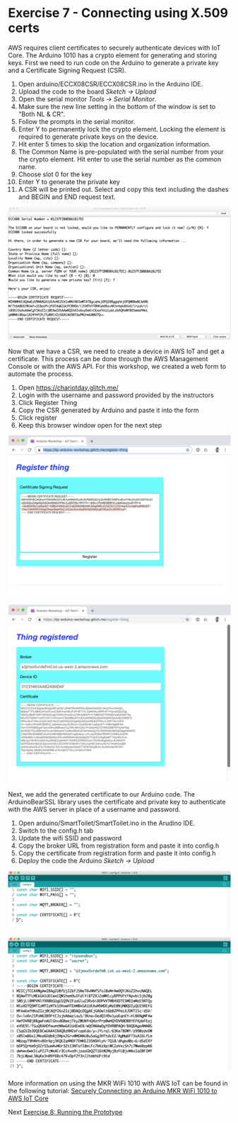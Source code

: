 # Exercise 7 - Connecting using X.509 certs

AWS requires client certificates to securely authenticate devices with IoT Core. The Arduino 1010 has a crypto element for generating and storing keys. First we need to run code on the Arduino to generate a private key and a Certificate Signing Request (CSR).

1. Open arduino/ECCX08CSR/ECCX08CSR.ino in the Arduino IDE.
1. Upload the code to the board _Sketch -> Upload_
1. Open the serial monitor _Tools -> Serial Monitor_.
1. Make sure the new line setting in the bottom of the window is set to "Both NL & CR".
1. Follow the prompts in the serial monitor. 
1. Enter Y to permanently lock the crypto element. Locking the element is required to generate private keys on the device.
1. Hit enter 5 times to skip the location and organization information.
1. The Common Name is pre-populated with the serial number from your the crypto element. Hit enter to use the serial number as the common name.
1. Choose slot 0 for the key
1. Enter Y to generate the private key
1. A CSR will be printed out. Select and copy this text including the dashes and BEGIN and END request text.

![Screenshot of CSR generated by Arduino](images/eccx08-csr.png)

Now that we have a CSR, we need to create a device in AWS IoT and get a certificate. This process can be done through the AWS Management Console or with the AWS API. For this workshop, we created a web form to automate the process.

1. Open https://chariotday.glitch.me/
1. Login with the username and password provided by the instructors
1. Click Register Thing
1. Copy the CSR generated by Arduino and paste it into the form
1. Click register
1. Keep this browser window open for the next step

![Screenshot of entering CSR into form](images/get-cert-1.png)

![Screenshot of generated certificate](images/get-cert-2.png)

Next, we add the generated certificate to our Arduino code. The ArduinoBearSSL library uses the certificate and private key to authenticate with the AWS server in place of a username and password.

1. Open arduino/SmartToilet/SmartToilet.ino in the Arudino IDE.
1. Switch to the config.h tab
1. Update the wifi SSID and password
1. Copy the broker URL from registration form and paste it into config.h
1. Copy the certificate from registration form and paste it into config.h
1. Deploy the code the Arduino _Sketch -> Upload_

![Screenshot of empty config.h](images/aws-config-1.png)

![Screenshot of config.h with new data](images/aws-config-2.png)

More information on using the MKR WiFi 1010 with AWS IoT can be found in the following tutorial: [Securely Connecting an Arduino MKR WiFi 1010 to AWS IoT Core](https://create.arduino.cc/projecthub/Arduino_Genuino/securely-connecting-an-arduino-mkr-wifi-1010-to-aws-iot-core-a9f365?ref=search&ref_id=AWS%20IoT%20core&offset=1)

Next [Exercise 8: Running the Prototype](exercise8.md)
